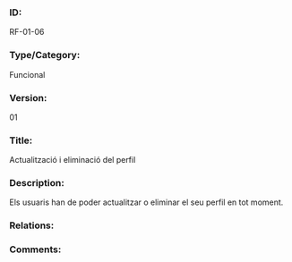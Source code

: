 ### ID:

RF-01-06

### Type/Category:

Funcional

### Version:

01

### Title:

Actualització i eliminació del perfil

### Description:

Els usuaris han de poder actualitzar o eliminar el seu perfil en tot moment.

### Relations:

### Comments:
